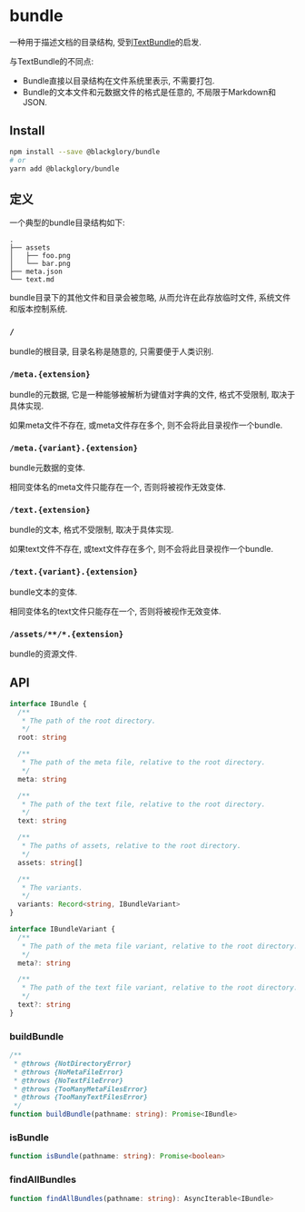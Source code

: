 # bundle
一种用于描述文档的目录结构, 受到[TextBundle]的启发.

与TextBundle的不同点:
- Bundle直接以目录结构在文件系统里表示, 不需要打包.
- Bundle的文本文件和元数据文件的格式是任意的, 不局限于Markdown和JSON.

[TextBundle]: http://textbundle.org/

## Install
```sh
npm install --save @blackglory/bundle
# or
yarn add @blackglory/bundle
```

## 定义
一个典型的bundle目录结构如下:
```
.
├── assets
│   ├── foo.png
│   └── bar.png
├── meta.json
└── text.md
```

bundle目录下的其他文件和目录会被忽略, 从而允许在此存放临时文件, 系统文件和版本控制系统.

### `/`
bundle的根目录, 目录名称是随意的, 只需要便于人类识别.

### `/meta.{extension}`
bundle的元数据, 它是一种能够被解析为键值对字典的文件, 格式不受限制, 取决于具体实现.

如果meta文件不存在, 或meta文件存在多个, 则不会将此目录视作一个bundle.

### `/meta.{variant}.{extension}`
bundle元数据的变体.

相同变体名的meta文件只能存在一个, 否则将被视作无效变体.

### `/text.{extension}`
bundle的文本, 格式不受限制, 取决于具体实现.

如果text文件不存在, 或text文件存在多个, 则不会将此目录视作一个bundle.

### `/text.{variant}.{extension}`
bundle文本的变体.

相同变体名的text文件只能存在一个, 否则将被视作无效变体.

### `/assets/**/*.{extension}`
bundle的资源文件.

## API
```ts
interface IBundle {
  /**
   * The path of the root directory.
   */
  root: string

  /**
   * The path of the meta file, relative to the root directory.
   */
  meta: string

  /**
   * The path of the text file, relative to the root directory.
   */
  text: string

  /**
   * The paths of assets, relative to the root directory.
   */
  assets: string[]

  /**
   * The variants.
   */
  variants: Record<string, IBundleVariant>
}

interface IBundleVariant {
  /**
   * The path of the meta file variant, relative to the root directory.
   */
  meta?: string

  /**
   * The path of the text file variant, relative to the root directory.
   */
  text?: string
}
```

### buildBundle
```ts
/**
 * @throws {NotDirectoryError}
 * @throws {NoMetaFileError}
 * @throws {NoTextFileError}
 * @throws {TooManyMetaFilesError}
 * @throws {TooManyTextFilesError}
 */
function buildBundle(pathname: string): Promise<IBundle>
```

### isBundle
```ts
function isBundle(pathname: string): Promise<boolean>
```

### findAllBundles
```ts
function findAllBundles(pathname: string): AsyncIterable<IBundle> 
```

